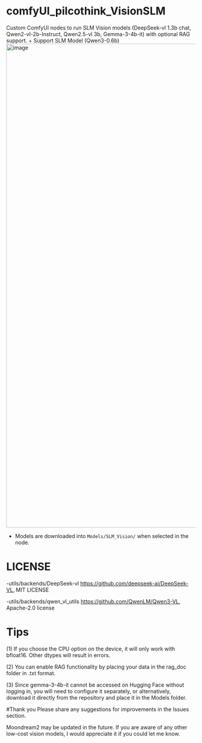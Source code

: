 # comfyUI_pilcothink_VisionSLM

Custom ComfyUI nodes to run SLM Vision models (DeepSeek-vl 1.3b chat, Qwen2-vl-2b-Instruct, Qwen2.5-vl 3b, Gemma-3-4b-it) with optional RAG support.
+
Support SLM Model (Qwen3-0.6b)
<img width="2645" height="1288" alt="image" src="https://github.com/user-attachments/assets/739c01a6-ac6b-4067-97f7-4ace33c8536c" />



- Models are downloaded into `Models/SLM_Vision/` when selected in the node.


# LICENSE
-utils/backends/DeepSeek-vl 
https://github.com/deepseek-ai/DeepSeek-VL, MIT LICENSE

-utils/backends/qwen_vl_utils
https://github.com/QwenLM/Qwen3-VL, Apache-2.0 license


# Tips

(1) If you choose the CPU option on the device, it will only work with bfloat16. Other dtypes will result in errors.

(2) You can enable RAG functionality by placing your data in the rag_doc folder in .txt format.

(3) Since gemma-3-4b-it cannot be accessed on Hugging Face without logging in, you will need to configure it separately, or alternatively, download it directly from the repository and place it in the Models folder.


#Thank you
Please share any suggestions for improvements in the Issues section.

Moondream2 may be updated in the future. If you are aware of any other low-cost vision models, I would appreciate it if you could let me know.
